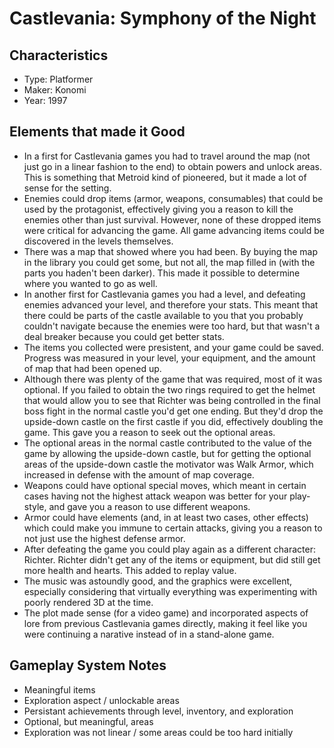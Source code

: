 # Castlevania: Symphony of the Night

## Characteristics

- Type: Platformer
- Maker: Konomi
- Year: 1997

## Elements that made it Good

- In a first for Castlevania games you had to travel around the map (not just go in a linear fashion to the end) to obtain powers and unlock areas. This is something that Metroid kind of pioneered, but it made a lot of sense for the setting.
- Enemies could drop items (armor, weapons, consumables) that could be used by the protagonist, effectively giving you a reason to kill the enemies other than just survival. However, none of these dropped items were critical for advancing the game. All game advancing items could be discovered in the levels themselves.
- There was a map that showed where you had been. By buying the map in the library you could get some, but not all, the map filled in (with the parts you haden't been darker). This made it possible to determine where you wanted to go as well.
- In another first for Castlevania games you had a level, and defeating enemies advanced your level, and therefore your stats. This meant that there could be parts of the castle available to you that you probably couldn't navigate because the enemies were too hard, but that wasn't a deal breaker because you could get better stats.
- The items you collected were presistent, and your game could be saved. Progress was measured in your level, your equipment, and the amount of map that had been opened up.
- Although there was plenty of the game that was required, most of it was optional. If you failed to obtain the two rings required to get the helmet that would allow you to see that Richter was being controlled in the final boss fight in the normal castle you'd get one ending. But they'd drop the upside-down castle on the first castle if you did, effectively doubling the game. This gave you a reason to seek out the optional areas.
- The optional areas in the normal castle contributed to the value of the game by allowing the upside-down castle, but for getting the optional areas of the upside-down castle the motivator was Walk Armor, which increased in defense with the amount of map coverage.
- Weapons could have optional special moves, which meant in certain cases having not the highest attack weapon was better for your play-style, and gave you a reason to use different weapons.
- Armor could have elements (and, in at least two cases, other effects) which could make you immune to certain attacks, giving you a reason to not just use the highest defense armor.
- After defeating the game you could play again as a different character: Richter. Richter didn't get any of the items or equipment, but did still get more health and hearts. This added to replay value.
- The music was astoundly good, and the graphics were excellent, especially considering that virtually everything was experimenting with poorly rendered 3D at the time.
- The plot made sense (for a video game) and incorporated aspects of lore from previous Castlevania games directly, making it feel like you were continuing a narative instead of in a stand-alone game.

## Gameplay System Notes

- Meaningful items
- Exploration aspect / unlockable areas
- Persistant achievements through level, inventory, and exploration
- Optional, but meaningful, areas
- Exploration was not linear / some areas could be too hard initially
